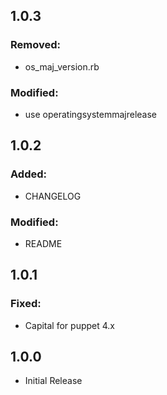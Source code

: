 ## 1.0.3

### Removed:

 - os_maj_version.rb
 
### Modified:

 - use operatingsystemmajrelease
 
 ## 1.0.2

### Added:

 - CHANGELOG
 
### Modified:

 - README
 
## 1.0.1

### Fixed:

 - Capital for puppet 4.x

## 1.0.0

 - Initial Release